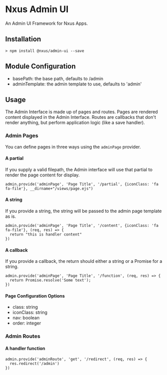 # Nxus Admin UI
An Admin UI Framework for Nxus Apps.

## Installation

```
> npm install @nxus/admin-ui --save
```

## Module Configuration

* basePath: the base path, defaults to /admin
* adminTemplate: the admin template to use, defaults to 'admin'

## Usage

The Admin Interface is made up of pages and routes. Pages are rendered content displayed in the Admin Interface. Routes are callbacks that don't render anything, but perform application logic (like a save handler).

### Admin Pages

You can define pages in three ways using the `adminPage` provider. 

#### A partial

If you supply a valid filepath, the Admin interface will use that partial to render the page content for display.

```
admin.provide('adminPage', 'Page Title', '/partial', {iconClass: 'fa fa-file'}, __dirname+"/views/page.ejs")
```

#### A string

If you provide a string, the string will be passed to the admin page template as is.

```
admin.provide('adminPage', 'Page Title', '/content', {iconClass: 'fa fa-file'}, (req, res) => {
  return "this is handler content"
})
```

#### A callback

If you provide a callback, the return should either a string or a Promise for a string.

```
admin.provide('adminPage', 'Page Title', '/function', (req, res) => {
  return Promise.resolve('Some text');
})
```

#### Page Configuration Options

- class: string
- iconClass: string
- nav: boolean
- order: integer

### Admin Routes

#### A handler function

```
admin.provide('adminRoute', 'get', '/redirect', (req, res) => {
  res.redirect('/admin')
})
```
